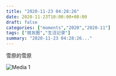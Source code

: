 ```yaml
---
title: "2020-11-23 04:28:26"
date: 2020-11-23T10:00:00+08:00
draft: false
categories: ["moments","2020","2020-11"]
tags: ["朋友圈","生活记录"]
summary: "2020-11-23 04:28:26..."
---
```


雪原的雪原

![Media 1](/Moments/photos/2020-11-23/202011230428260.jpg)

